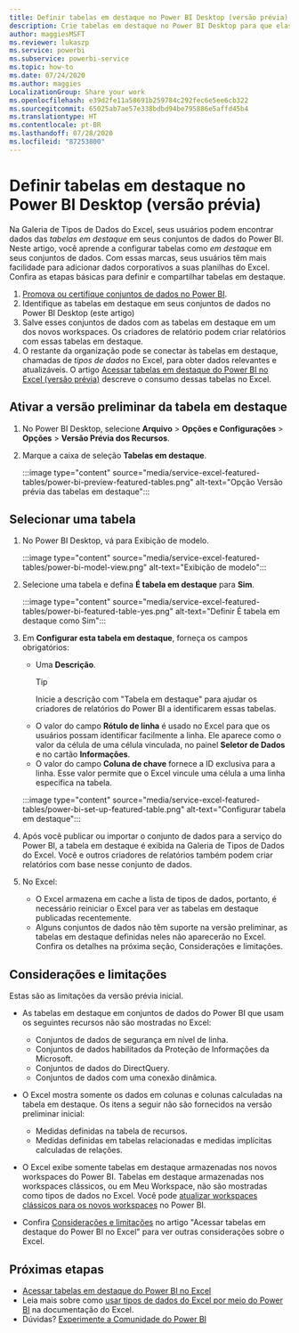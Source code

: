 ```yaml
---
title: Definir tabelas em destaque no Power BI Desktop (versão prévia)
description: Crie tabelas em destaque no Power BI Desktop para que elas sejam exibidas na Galeria de Tipos de Dados no Excel.
author: maggiesMSFT
ms.reviewer: lukaszp
ms.service: powerbi
ms.subservice: powerbi-service
ms.topic: how-to
ms.date: 07/24/2020
ms.author: maggies
LocalizationGroup: Share your work
ms.openlocfilehash: e39d2fe11a58691b259784c292fec6e5ee6cb322
ms.sourcegitcommit: 65025ab7ae57e338bdbd94be795886e5affd45b4
ms.translationtype: HT
ms.contentlocale: pt-BR
ms.lasthandoff: 07/28/2020
ms.locfileid: "87253800"
---
```

# <a name="set-featured-tables-in-power-bi-desktop-preview"></a>Definir tabelas em destaque no Power BI Desktop (versão prévia)

Na Galeria de Tipos de Dados do Excel, seus usuários podem encontrar dados das *tabelas em destaque* em seus conjuntos de dados do Power BI. Neste artigo, você aprende a configurar tabelas como *em destaque* em seus conjuntos de dados. Com essas marcas, seus usuários têm mais facilidade para adicionar dados corporativos a suas planilhas do Excel. Confira as etapas básicas para definir e compartilhar tabelas em destaque.

1. [Promova ou certifique conjuntos de dados no Power BI](../connect-data/service-datasets-promote.md). 
1. Identifique as tabelas em destaque em seus conjuntos de dados no Power BI Desktop (este artigo)
1. Salve esses conjuntos de dados com as tabelas em destaque em um dos novos workspaces. Os criadores de relatório podem criar relatórios com essas tabelas em destaque. 
1. O restante da organização pode se conectar às tabelas em destaque, chamadas de *tipos de dados* no Excel, para obter dados relevantes e atualizáveis. O artigo [Acessar tabelas em destaque do Power BI no Excel (versão prévia)](service-excel-featured-tables.md) descreve o consumo dessas tabelas no Excel.

## <a name="turn-on-the-featured-table-preview"></a>Ativar a versão preliminar da tabela em destaque

1. No Power BI Desktop, selecione **Arquivo** > **Opções e Configurações** > **Opções** > **Versão Prévia dos Recursos**.
2. Marque a caixa de seleção **Tabelas em destaque**.

    :::image type="content" source="media/service-excel-featured-tables/power-bi-preview-featured-tables.png" alt-text="Opção Versão prévia das tabelas em destaque":::

## <a name="select-a-table"></a>Selecionar uma tabela

1. No Power BI Desktop, vá para Exibição de modelo.

    :::image type="content" source="media/service-excel-featured-tables/power-bi-model-view.png" alt-text="Exibição de modelo":::
 
2. Selecione uma tabela e defina **É tabela em destaque** para **Sim**.

    :::image type="content" source="media/service-excel-featured-tables/power-bi-featured-table-yes.png" alt-text="Definir É tabela em destaque como Sim":::

4. Em **Configurar esta tabela em destaque**, forneça os campos obrigatórios:

    - Uma **Descrição**. 
        > [!TIP]
        > Inicie a descrição com "Tabela em destaque" para ajudar os criadores de relatórios do Power BI a identificarem essas tabelas.
    - O valor do campo **Rótulo de linha** é usado no Excel para que os usuários possam identificar facilmente a linha. Ele aparece como o valor da célula de uma célula vinculada, no painel **Seletor de Dados** e no cartão **Informações**. 
    - O valor do campo **Coluna de chave** fornece a ID exclusiva para a linha. Esse valor permite que o Excel vincule uma célula a uma linha específica na tabela.

    :::image type="content" source="media/service-excel-featured-tables/power-bi-set-up-featured-table.png" alt-text="Configurar tabela em destaque":::

1. Após você publicar ou importar o conjunto de dados para a serviço do Power BI, a tabela em destaque é exibida na Galeria de Tipos de Dados do Excel. Você e outros criadores de relatórios também podem criar relatórios com base nesse conjunto de dados.

1. No Excel: 
    - O Excel armazena em cache a lista de tipos de dados, portanto, é necessário reiniciar o Excel para ver as tabelas em destaque publicadas recentemente.
    - Alguns conjuntos de dados não têm suporte na versão preliminar, as tabelas em destaque definidas neles não aparecerão no Excel. Confira os detalhes na próxima seção, Considerações e limitações.

## <a name="considerations-and-limitations"></a>Considerações e limitações

Estas são as limitações da versão prévia inicial.

- As tabelas em destaque em conjuntos de dados do Power BI que usam os seguintes recursos não são mostradas no Excel: 

    - Conjuntos de dados de segurança em nível de linha.
    - Conjuntos de dados habilitados da Proteção de Informações da Microsoft.
    - Conjuntos de dados do DirectQuery.
    - Conjuntos de dados com uma conexão dinâmica.

- O Excel mostra somente os dados em colunas e colunas calculadas na tabela em destaque. Os itens a seguir não são fornecidos na versão preliminar inicial:

    - Medidas definidas na tabela de recursos.
    - Medidas definidas em tabelas relacionadas e medidas implícitas calculadas de relações.

- O Excel exibe somente tabelas em destaque armazenadas nos novos workspaces do Power BI. Tabelas em destaque armazenadas nos workspaces clássicos, ou em Meu Workspace, não são mostradas como tipos de dados no Excel. Você pode [atualizar workspaces clássicos para os novos workspaces](service-upgrade-workspaces.md) no Power BI.
- Confira [Considerações e limitações](service-excel-featured-tables.md#considerations-and-limitations) no artigo "Acessar tabelas em destaque do Power BI no Excel" para ver outras considerações sobre o Excel.

## <a name="next-steps"></a>Próximas etapas

- [Acessar tabelas em destaque do Power BI no Excel](service-excel-featured-tables.md)
- Leia mais sobre como [usar tipos de dados do Excel por meio do Power BI](https://support.office.com/article/use-excel-data-types-from-power-bi-preview-cd8938ce-f963-444d-b82a-7140848241e9) na documentação do Excel.
- Dúvidas? [Experimente a Comunidade do Power BI](https://community.powerbi.com/)

